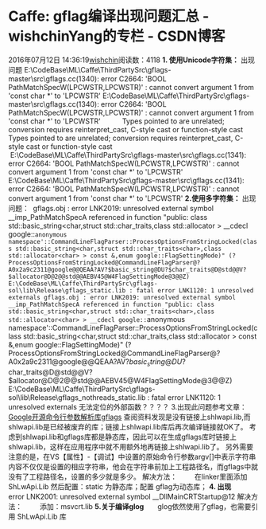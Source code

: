 # Caffe: gflag编译出现问题汇总 - wishchinYang的专栏 - CSDN博客
2016年07月12日 14:36:19[wishchin](https://me.csdn.net/wishchin)阅读数：4118
**1. 使用Unicode字符集：**
出现问题
E:\CodeBase\ML\Caffe\ThirdPartySrc\gflags-master\src\gflags.cc(1340): error C2664: 'BOOL PathMatchSpecW(LPCWSTR,LPCWSTR)' : cannot convert argument 1 from 'const char *' to 'LPCWSTR'
E:\CodeBase\ML\Caffe\ThirdPartySrc\gflags-master\src\gflags.cc(1340): error C2664: 'BOOL PathMatchSpecW(LPCWSTR,LPCWSTR)' : cannot convert argument 1 from 'const char *' to 'LPCWSTR'
          Types pointed to are unrelated; conversion requires reinterpret_cast, C-style cast or function-style cast
       Types pointed to are unrelated; conversion requires reinterpret_cast, C-style cast or function-style cast
 E:\CodeBase\ML\Caffe\ThirdPartySrc\gflags-master\src\gflags.cc(1341): error C2664: 'BOOL PathMatchSpecW(LPCWSTR,LPCWSTR)' : cannot convert argument 1 from 'const char *' to 'LPCWSTR'
E:\CodeBase\ML\Caffe\ThirdPartySrc\gflags-master\src\gflags.cc(1341): error C2664: 'BOOL PathMatchSpecW(LPCWSTR,LPCWSTR)' : cannot convert argument 1 from 'const char *' to 'LPCWSTR'
**2.使用多字符集：**
出现问题：
 gflags.obj : error LNK2019: unresolved external symbol __imp_PathMatchSpecA referenced in function "public: class std::basic_string<char,struct std::char_traits<char>,class std::allocator<char> > __cdecl google::`anonymous namespace'::CommandLineFlagParser::ProcessOptionsFromStringLocked(class
 std::basic_string<char,struct std::char_traits<char>,class std::allocator<char> > const &,enum google::FlagSettingMode)" (?ProcessOptionsFromStringLocked@CommandLineFlagParser@?A0x2a9c2311@google@@QEAA?AV?$basic_string@DU?$char_traits@D@std@@V?$allocator@D@2@@std@@AEBV45@W4FlagSettingMode@3@@Z)
E:\CodeBase\ML\Caffe\ThirdPartySrc\gflags-sol\lib\Release\gflags_static.lib : fatal error LNK1120: 1 unresolved externals
gflags.obj : error LNK2019: unresolved external symbol __imp_PathMatchSpecA referenced in function "public: class std::basic_string<char,struct std::char_traits<char>,class std::allocator<char> > __cdecl google::`anonymous namespace'::CommandLineFlagParser::ProcessOptionsFromStringLocked(class
 std::basic_string<char,struct std::char_traits<char>,class std::allocator<char> > const &,enum google::FlagSettingMode)" (?ProcessOptionsFromStringLocked@CommandLineFlagParser@?A0x2a9c2311@google@@QEAA?AV?$basic_string@DU?$char_traits@D@std@@V?$allocator@D@2@@std@@AEBV45@W4FlagSettingMode@3@@Z)
E:\CodeBase\ML\Caffe\ThirdPartySrc\gflags-sol\lib\Release\gflags_nothreads_static.lib : fatal error LNK1120: 1 unresolved externals
无法定位的外部函数？？？？
3.出现此问题参考文章：[Google开源命令行参数解析库gflags](http://blog.csdn.net/lming_08/article/details/25072899)
查阅资料发现是没有链接上shlwapi.lib,而shlwapi.lib是已经被废弃的库；链接上shlwapi.lib库后再次编译链接就OK了。
考虑到shlwapi.lib和gflags库都是静态库，因此可以在生成gflags库时链接上shlwapi.lib，这样在应用程序中就不用额外地再链接上shlwapi.lib了。
另外需要注意的是，在VS【属性】-【调试】中设置的原始命令行参数argv[]中表示字符串内容不仅仅是设置的相应字符串，他会在字符串前加上工程路径名，而gflags中就没有了工程路径名，设置的多少就是多少。
解决方法：
        在linker里面添加 ShLwApi.Lib
然后配置：static 为静态库；配置 gflag为动态库；
**4. 出现**
       error LNK2001: unresolved external symbol __DllMainCRTStartup@12
解决方法：
        添加：msvcrt.lib
**5.关于编译glog**
      glog依然使用了gflag，也需要引用 ShLwApi.Lib 库
